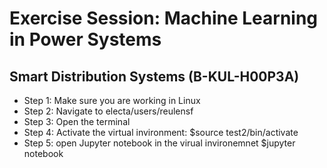 # Exercise Session: Machine Learning in Power Systems
## Smart Distribution Systems (B-KUL-H00P3A)

* Step 1: Make sure you are working in Linux
* Step 2: Navigate to electa/users/reulensf
* Step 3: Open the terminal
* Step 4: Activate the virtual invironment: $source test2/bin/activate
* Step 5: open Jupyter notebook  in the virual invironemnet $jupyter notebook
